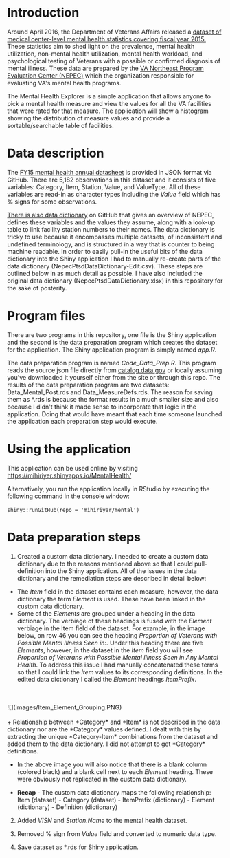 # Introduction

Around April 2016, the Department of Veterans Affairs released a [dataset of medical center-level mental health statistics covering fiscal year 2015.](http://catalog.data.gov/dataset/va-national-mental-health-statistics-2015) These statistics aim to shed light on the prevalence, mental health utilization, non-mental health utilization, mental health workload, and psychological testing of Veterans with a possible or confirmed diagnosis of mental illness. These data are 
prepared by the [VA Northeast Program Evaluation Center (NEPEC)](http://www.ptsd.va.gov/PTSD/about/divisions/evaluation/index.asp) which the organization responsible for evaluating VA's mental health programs. 

The Mental Health Explorer is a simple application that allows anyone to pick a mental health measure and view the values for all the VA facilities that were rated for that measure. The application will show a histogram showing the distribution of measure values and provide a sortable/searchable table of facilities. 

# Data description

The [FY15 mental health annual datasheet](https://github.com/department-of-veterans-affairs/NEPEC_AnnualDataSheet_MH_FY15) is provided in JSON format via GitHub. There are 5,182 observations in this dataset and it consists of five variables: Category, Item, Station, Value, and ValueType. All of these variables are read-in as character types including the *Value* field which has % signs for some observations. 

[There is also data dictionary](https://github.com/department-of-veterans-affairs/NepecPtsdDataDictionary) on GitHub that gives an overview of NEPEC, defines these variables and the values they assume, along with a look-up table to link facility station numbers to their names. The data dictionary is tricky to use because it encompasses multiple datasets, of inconsistent and undefined terminology, and is structured in a way that is counter to being machine readable. In order to easily pull-in the useful bits of the data dictionary into the Shiny application I had to manually re-create parts of the data dictionary (NepecPtsdDataDictionary-Edit.csv). These steps are outlined below in as much detail as possible. I have also included the original data dictionary (NepecPtsdDataDictionary.xlsx) in this repository for the sake of posterity. 

# Program files 

There are two programs in this repository, one file is the Shiny application and the second is the data preparation program which creates the dataset for the application. The Shiny application program is simply named *app.R*. 

The data preparation program is named *Code_Data_Prep.R*. This program reads the source json file directly from [catalog.data.gov](http://catalog.data.gov) or locally assuming you've downloaded it yourself either from the site or through this repo. The results of the data preparation program are two datasets: Data_Mental_Post.rds and Data_MeasureDefs.rds. The reason for saving them as *.rds is because the format results in a much smaller size and also because I didn't think it made sense to incorporate that logic in the application. Doing that would have meant that each time someone launched the application each preparation step would execute. 

# Using the application

This application can be used online by visiting https://mihiriyer.shinyapps.io/MentalHealth/

Alternatively, you run the application locally in RStudio by executing the following command in the console window:

`shiny::runGitHub(repo = 'mihiriyer/mental')`

# Data preparation steps 

1. Created a custom data dictionary. I needed to create a custom data dictionary due to the reasons mentioned above so that I could pull- definition into the Shiny application. All of the issues in the data dictionary and the remediation steps are described in detail below:

+ The *Item* field in the dataset contains each measure, however, the data dictionary the term *Element* is used. These have been linked in the custom data dictionary. 
+ Some of the *Elements* are grouped under a heading in the data dictionary. The verbiage of these headings is fused with the *Element* verbiage in the Item field of the dataset. For example, in the image below, on row 46 you can see the heading *Proportion of Veterans with Possible Mental Illness Seen in:*. Under this heading there are five *Elements*, however, in the dataset in the *Item* field you will see *Proportion of Veterans with Possible Mental Illness Seen in Any Mental Health*. To address this issue I had manually concatenated these terms so that I could link the *Item* values to its corresponding definitions. In the edited data dictionary I called the *Element* headings *ItemPrefix*.
<br>
<br>
![](images/Item_Element_Grouping.PNG)
<br>
<br>
+ Relationship between *Category* and *Item* is not described in the data dictionary nor are the *Category* values defined. I dealt with this by extracting the unique *Category-Item* combinations from the dataset and added them to the data dictionary. I did not attempt to get *Category* definitions. 

+ In the above image you will also notice that there is a blank column (colored black) and a blank cell next to each *Element* heading. These were obviously not replicated in the custom data dictionary. 

+ **Recap** - The custom data dictionary maps the following relationship: Item (dataset) - Category (dataset) - ItemPrefix (dictionary) - Element (dictionary) - Definition (dictionary)

2. Added *VISN* and *Station.Name* to the mental health dataset.

3. Removed % sign from *Value* field and converted to numeric data type.

4. Save dataset as *.rds for Shiny application. 

